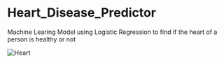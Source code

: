 # Heart_Disease_Predictor
Machine Learing Model using Logistic Regression to find if the heart of a person is healthy or not

![Heart](https://user-images.githubusercontent.com/80040409/183248313-5dcb5b35-f668-4f8d-a190-348d4b17839c.png)
